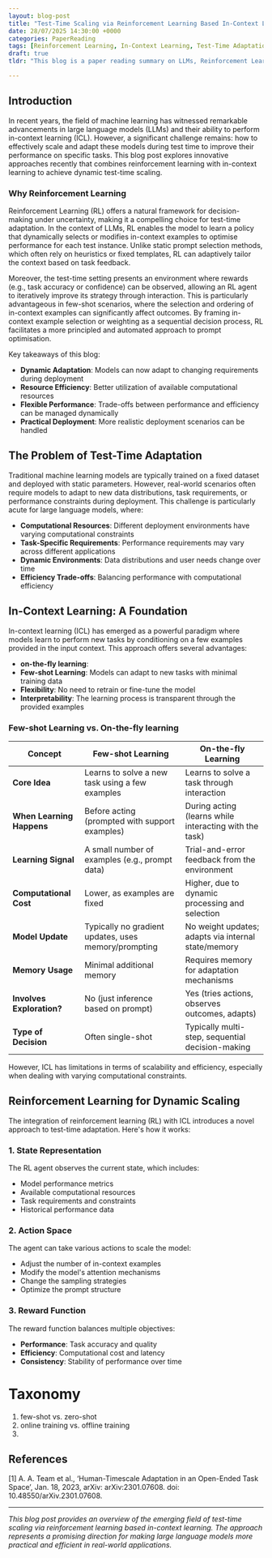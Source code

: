 ```yaml
---
layout: blog-post
title: "Test-Time Scaling via Reinforcement Learning Based In-Context Learning"
date: 28/07/2025 14:30:00 +0000
categories: PaperReading
tags: [Reinforcement Learning, In-Context Learning, Test-Time Adaptation, Large Language Models]
draft: true
tldr: "This blog is a paper reading summary on LLMs, Reinforcement Learning, and In-Context Learning."

---
```


## Introduction

In recent years, the field of machine learning has witnessed remarkable advancements in large language models (LLMs) and their ability to perform in-context learning (ICL). However, a significant challenge remains: how to effectively scale and adapt these models during test time to improve their performance on specific tasks. This blog post explores innovative approaches recently that combines reinforcement learning with in-context learning to achieve dynamic test-time scaling.

### Why Reinforcement Learning

Reinforcement Learning (RL) offers a natural framework for decision-making under uncertainty, making it a compelling choice for test-time adaptation. In the context of LLMs, RL enables the model to learn a policy that dynamically selects or modifies in-context examples to optimise performance for each test instance. Unlike static prompt selection methods, which often rely on heuristics or fixed templates, RL can adaptively tailor the context based on task feedback.

Moreover, the test-time setting presents an environment where rewards (e.g., task accuracy or confidence) can be observed, allowing an RL agent to iteratively improve its strategy through interaction. This is particularly advantageous in few-shot scenarios, where the selection and ordering of in-context examples can significantly affect outcomes. By framing in-context example selection or weighting as a sequential decision process, RL facilitates a more principled and automated approach to prompt optimisation.

Key takeaways of this blog:
- **Dynamic Adaptation**: Models can now adapt to changing requirements during deployment
- **Resource Efficiency**: Better utilization of available computational resources
- **Flexible Performance**: Trade-offs between performance and efficiency can be managed dynamically
- **Practical Deployment**: More realistic deployment scenarios can be handled


## The Problem of Test-Time Adaptation

Traditional machine learning models are typically trained on a fixed dataset and deployed with static parameters. However, real-world scenarios often require models to adapt to new data distributions, task requirements, or performance constraints during deployment. This challenge is particularly acute for large language models, where:

- **Computational Resources**: Different deployment environments have varying computational constraints
- **Task-Specific Requirements**: Performance requirements may vary across different applications
- **Dynamic Environments**: Data distributions and user needs change over time
- **Efficiency Trade-offs**: Balancing performance with computational efficiency

## In-Context Learning: A Foundation

In-context learning (ICL) has emerged as a powerful paradigm where models learn to perform new tasks by conditioning on a few examples provided in the input context. This approach offers several advantages:

- **on-the-fly learning**: 
- **Few-shot Learning**: Models can adapt to new tasks with minimal training data
- **Flexibility**: No need to retrain or fine-tune the model
- **Interpretability**: The learning process is transparent through the provided examples

### Few-shot Learning vs. On-the-fly learning

| Concept | Few-shot Learning | On-the-fly Learning |
|--------|-------------------|---------------------|
| **Core Idea** | Learns to solve a new task using a few examples | Learns to solve a task through interaction |
| **When Learning Happens** | Before acting (prompted with support examples) | During acting (learns while interacting with the task) |
| **Learning Signal** | A small number of examples (e.g., prompt data) | Trial-and-error feedback from the environment |
| **Computational Cost** | Lower, as examples are fixed | Higher, due to dynamic processing and selection |
| **Model Update** | Typically no gradient updates, uses memory/prompting | No weight updates; adapts via internal state/memory |
| **Memory Usage** | Minimal additional memory | Requires memory for adaptation mechanisms |
| **Involves Exploration?** | No (just inference based on prompt) | Yes (tries actions, observes outcomes, adapts) |
| **Type of Decision** | Often single-shot | Typically multi-step, sequential decision-making |

However, ICL has limitations in terms of scalability and efficiency, especially when dealing with varying computational constraints.

## Reinforcement Learning for Dynamic Scaling

The integration of reinforcement learning (RL) with ICL introduces a novel approach to test-time adaptation. Here's how it works:

### 1. **State Representation**
The RL agent observes the current state, which includes:
- Model performance metrics
- Available computational resources
- Task requirements and constraints
- Historical performance data

### 2. **Action Space**
The agent can take various actions to scale the model:
- Adjust the number of in-context examples
- Modify the model's attention mechanisms
- Change the sampling strategies
- Optimize the prompt structure

### 3. **Reward Function**
The reward function balances multiple objectives:
- **Performance**: Task accuracy and quality
- **Efficiency**: Computational cost and latency
- **Consistency**: Stability of performance over time


# Taxonomy

1. few-shot vs. zero-shot
2. online training vs. offline training
3. 



## References


[1] A. A. Team et al., ‘Human-Timescale Adaptation in an Open-Ended Task Space’, Jan. 18, 2023, arXiv: arXiv:2301.07608. doi: 10.48550/arXiv.2301.07608.

---

*This blog post provides an overview of the emerging field of test-time scaling via reinforcement learning based in-context learning. The approach represents a promising direction for making large language models more practical and efficient in real-world applications.* 